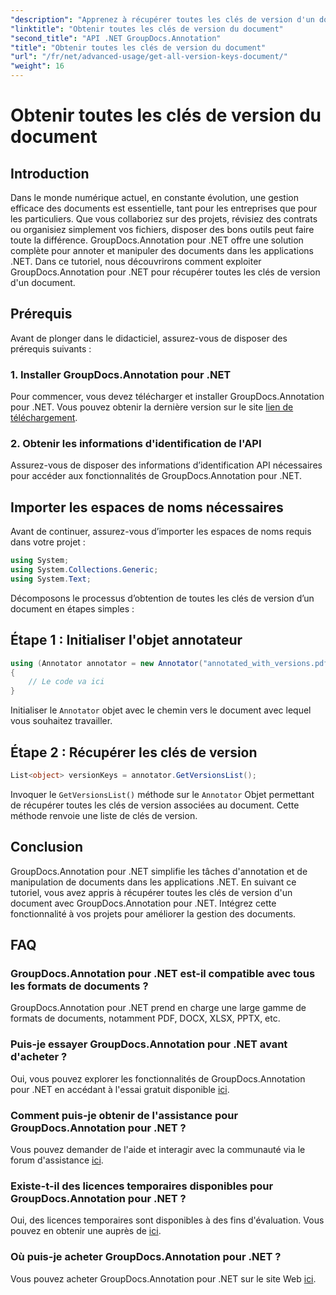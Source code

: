 ```yaml
---
"description": "Apprenez à récupérer toutes les clés de version d'un document avec GroupDocs.Annotation pour .NET. Améliorez vos capacités de gestion documentaire grâce à cette solution complète."
"linktitle": "Obtenir toutes les clés de version du document"
"second_title": "API .NET GroupDocs.Annotation"
"title": "Obtenir toutes les clés de version du document"
"url": "/fr/net/advanced-usage/get-all-version-keys-document/"
"weight": 16
---
```


# Obtenir toutes les clés de version du document

## Introduction
Dans le monde numérique actuel, en constante évolution, une gestion efficace des documents est essentielle, tant pour les entreprises que pour les particuliers. Que vous collaboriez sur des projets, révisiez des contrats ou organisiez simplement vos fichiers, disposer des bons outils peut faire toute la différence. GroupDocs.Annotation pour .NET offre une solution complète pour annoter et manipuler des documents dans les applications .NET. Dans ce tutoriel, nous découvrirons comment exploiter GroupDocs.Annotation pour .NET pour récupérer toutes les clés de version d'un document.
## Prérequis
Avant de plonger dans le didacticiel, assurez-vous de disposer des prérequis suivants :
### 1. Installer GroupDocs.Annotation pour .NET
Pour commencer, vous devez télécharger et installer GroupDocs.Annotation pour .NET. Vous pouvez obtenir la dernière version sur le site [lien de téléchargement](https://releases.groupdocs.com/annotation/net/).
### 2. Obtenir les informations d'identification de l'API
Assurez-vous de disposer des informations d’identification API nécessaires pour accéder aux fonctionnalités de GroupDocs.Annotation pour .NET.

## Importer les espaces de noms nécessaires
Avant de continuer, assurez-vous d’importer les espaces de noms requis dans votre projet :
```csharp
using System;
using System.Collections.Generic;
using System.Text;
```

Décomposons le processus d’obtention de toutes les clés de version d’un document en étapes simples :
## Étape 1 : Initialiser l'objet annotateur
```csharp
using (Annotator annotator = new Annotator("annotated_with_versions.pdf"))
{
    // Le code va ici
}
```
Initialiser le `Annotator` objet avec le chemin vers le document avec lequel vous souhaitez travailler.
## Étape 2 : Récupérer les clés de version
```csharp
List<object> versionKeys = annotator.GetVersionsList();
```
Invoquer le `GetVersionsList()` méthode sur le `Annotator` Objet permettant de récupérer toutes les clés de version associées au document. Cette méthode renvoie une liste de clés de version.

## Conclusion
GroupDocs.Annotation pour .NET simplifie les tâches d'annotation et de manipulation de documents dans les applications .NET. En suivant ce tutoriel, vous avez appris à récupérer toutes les clés de version d'un document avec GroupDocs.Annotation pour .NET. Intégrez cette fonctionnalité à vos projets pour améliorer la gestion des documents.
## FAQ
### GroupDocs.Annotation pour .NET est-il compatible avec tous les formats de documents ?
GroupDocs.Annotation pour .NET prend en charge une large gamme de formats de documents, notamment PDF, DOCX, XLSX, PPTX, etc.
### Puis-je essayer GroupDocs.Annotation pour .NET avant d'acheter ?
Oui, vous pouvez explorer les fonctionnalités de GroupDocs.Annotation pour .NET en accédant à l'essai gratuit disponible [ici](https://releases.groupdocs.com/).
### Comment puis-je obtenir de l'assistance pour GroupDocs.Annotation pour .NET ?
Vous pouvez demander de l'aide et interagir avec la communauté via le forum d'assistance [ici](https://forum.groupdocs.com/c/annotation/10).
### Existe-t-il des licences temporaires disponibles pour GroupDocs.Annotation pour .NET ?
Oui, des licences temporaires sont disponibles à des fins d'évaluation. Vous pouvez en obtenir une auprès de [ici](https://purchase.groupdocs.com/temporary-license/).
### Où puis-je acheter GroupDocs.Annotation pour .NET ?
Vous pouvez acheter GroupDocs.Annotation pour .NET sur le site Web [ici](https://purchase.groupdocs.com/buy).